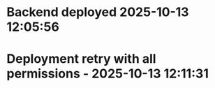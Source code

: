 ﻿# Backend deployed 2025-10-13 12:05:56
# Deployment retry with all permissions - 2025-10-13 12:11:31
